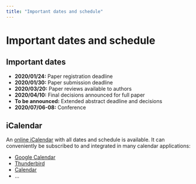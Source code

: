```yaml
---
title: "Important dates and schedule"
---
```


# Important dates and schedule

## Important dates
* **2020/01/24:** Paper registration deadline
* **2020/01/30:** Paper submission deadline
* **2020/03/20:** Paper reviews available to authors
* **2020/04/10:** Final decisions announced for full paper
* **To be announced:** Extended abstract deadline and decisions
* **2020/07/06-08:** Conference


## iCalendar
An [online iCalendar](/midl.ics) with all dates and schedule is available.
It can conveniently be subscribed to and integrated in many calendar applications:

* [Google Calendar](https://support.google.com/calendar/answer/37100?hl=en&co=GENIE.Platform=Desktop)
* [Thunderbird](https://support.mozilla.org/en-US/kb/creating-new-calendars#w_icalendar-ics)
* [Calendar](https://support.apple.com/guide/calendar/subscribe-to-calendars-icl1022/mac)
* ...
